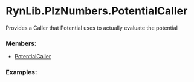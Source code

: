 # <a id="RynLib.PlzNumbers.PotentialCaller">RynLib.PlzNumbers.PotentialCaller</a>
    
Provides a Caller that Potential uses to actually evaluate the potential

### Members:

  - [PotentialCaller](PotentialCaller/PotentialCaller.md)

### Examples:

